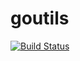 # goutils

[![Build Status](https://travis-ci.org/kimsuk/goutils.svg?branch=master)](https://travis-ci.org/kimsuk/goutils)